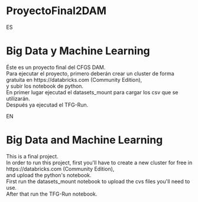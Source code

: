 # ProyectoFinal2DAM
<p> ES </p>
<h1> Big Data y Machine Learning </h1>
<p> Éste es un proyecto final del CFGS DAM.</br>
Para ejecutar el proyecto, primero deberán crear un cluster de forma gratuita en https://databricks.com (Community Edition),<br/>
y subir los notebook de python. <br/>
En primer lugar ejecutad el datasets_mount para cargar los csv que se utilizarán. <br/>
Después ya ejecutad el TFG-Run.</p>
<p> EN </p>
<h1> Big Data and Machine Learning </h1>
<p> This is a final project.</br>
In order to run this project, first you'll have to create a new cluster for free in https://databricks.com (Community Edition),<br/>
and upload the python's notebook. <br/>
First run the datasets_mount notebook to upload the cvs files you'll need to use. <br/>
After that run the TFG-Run notebook.</p>
